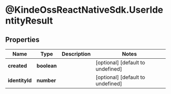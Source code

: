 # @KindeOssReactNativeSdk.UserIdentityResult

## Properties

| Name           | Type        | Description | Notes                             |
| -------------- | ----------- | ----------- | --------------------------------- |
| **created**    | **boolean** |             | [optional] [default to undefined] |
| **identityId** | **number**  |             | [optional] [default to undefined] |
